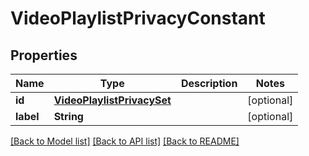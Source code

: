 # VideoPlaylistPrivacyConstant

## Properties
Name | Type | Description | Notes
------------ | ------------- | ------------- | -------------
**id** | [**VideoPlaylistPrivacySet**](VideoPlaylistPrivacySet.md) |  | [optional] 
**label** | **String** |  | [optional] 

[[Back to Model list]](../README.md#documentation-for-models) [[Back to API list]](../README.md#documentation-for-api-endpoints) [[Back to README]](../README.md)


